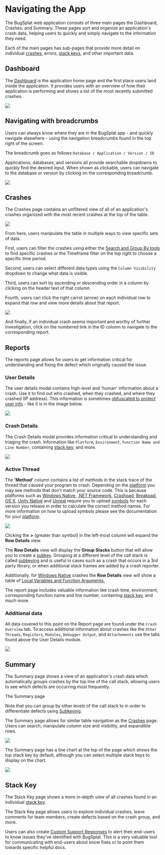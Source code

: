 # Navigating the App

The BugSplat web application consists of three main pages the Dashboard, Crashes, and Summary.  These pages sort and organize an application's crash data, helping users to quickly and simply navigate to the information they need.

Each of the main pages has sub-pages that provide more detail on individual [crashes](../../background/key-concepts.md#crash-report), errors, [stack keys](../../background/key-concepts.md#stack-key), and other important data.

## Dashboard

The [Dashboard](https://app.bugsplat.com/v2/dashboard) is the application home page and the first place users land inside the application.  It provides users with an overview of how their application is performing and shows a list of the most recently submitted crashes.

![](../../.gitbook/assets/bugsplat-dashboard.png)

## Navigating with breadcrumbs

Users can always know where they are in the BugSplat app - and quickly navigate elsewhere - using the navigation breadcrumbs found in the top right of the screen.  

The breadcrumb goes as follows `Database / Application / Version / ID`

Applications, databases, and versions all provide searchable dropdowns to quickly find the desired input.  When shown as clickable, users can navigate to the database or version by clicking on the corresponding breadcrumb.

![](../../.gitbook/assets/navigating-with-breadcrumbs.gif)



## Crashes

The Crashes page contains an unfiltered view of all of an application's crashes organized with the most recent crashes at the top of the table. 

![](../../.gitbook/assets/screen-shot-2021-07-16-at-1.03.48-pm.png)

From here, users manipulate the table in multiple ways to view specific sets of data. 

First, users can filter the crashes using either the [Search and Group By tools](grouping-and-aggregating-application-data.md) to find specific crashes or the Timeframe filter on the top right to choose a specific time period.

Second, users can select different data types using the `Column Visibility` dropdown to change what data is visible.

Third, users can sort by ascending or descending order in a column by clicking on the header text of that column.

Fourth, users can click the right carrot \(arrow\) on each individual row to expand that row and view more details about that report.

![](../../.gitbook/assets/expando-row-crashes.gif)

And finally, if an individual crash seems important and worthy of further investigation, click on the numbered link in the ID column to navigate to the corresponding report.

## Reports

The reports page allows for users to get information critical for understanding and fixing the defect which originally caused the issue. 

### User Details

The user details modal contains high-level and 'human' information about a crash.  Use it to find out who crashed, when they crashed, and where they crashed \(IP address\).  This information is sometimes [obfuscated to protect user info](../../account/security-privacy-and-compliance/gdpr.md) - like it is in the image below.

![](../../.gitbook/assets/user-details-modal.png)

### Crash Details 

The Crash Details modal provides information critical to understanding and triaging the crash.  Information like `Platform`, `Environment`, `Function Name and Line Number`, containing [stack key](../../background/key-concepts.md#stack-key), and more.

![](../../.gitbook/assets/crash-details-modal.png)

### Active Thread

The **'Method'** column contains a list of methods in the stack trace of the thread that caused your program to crash. Depending on the [platform](https://www.bugsplat.com/docs/sdk) you may see methods that don't match your source code. This is because platforms such as [Windows Native](https://www.bugsplat.com/docs/faq/crash-details-active-thread), [.NET Framework](https://www.bugsplat.com/docs/sdk/dot-net), [Crashpad](https://www.bugsplat.com/docs/sdk/crashpad), [Breakpad](https://www.bugsplat.com/docs/sdk/breakpad), [OS X](https://www.bugsplat.com/docs/sdk/os-x), [Unity Native](https://www.bugsplat.com/docs/sdk/unity) and [Unreal](https://www.bugsplat.com/docs/sdk/unreal) require you to upload [symbols](https://www.bugsplat.com/docs/faq/symbols/) for each version you release in order to calculate the correct method names. For more information on how to upload symbols please see the documentation for your [platform](https://www.bugsplat.com/docs/sdk).

![](../../.gitbook/assets/active-thread-july-21.png)

Clicking the **&gt;** \(greater than symbol\) in the left-most column will expand the **Row Details** view.

The **Row Details** view will display the **Group Stacks** button that will allow you to create a [subkey](https://www.bugsplat.com/docs/faq/subkey/). Grouping at a different level of the call stack is called [subkeying](https://www.bugsplat.com/resources/development/subkeying/) and is useful in cases such as a crash that occurs in a 3rd party library, or when additional stack frames are added by a crash reporter.

Additionally, for [Windows Native](https://www.bugsplat.com/docs/faq/crash-details-active-thread) crashes the **Row Details** view will show a table of [Local Variables and Function Arguments.](https://www.bugsplat.com/resources/development/local-variables-function-arguments/)

The report page includes valuable information like crash time, environment, corresponding function name and line number, containing [stack key](../../background/key-concepts.md#stack-key), and much more.

### Additional data

All data covered to this point on the Report page are found under the `Crash Overview` tab. To access additional information about crashes like the `Other Threads`, `Registers`, `Modules`, `Debugger Output`, and `Attachements`  use the tabs found above the User Details module.

![](../../.gitbook/assets/viewing-tabs-crashreport%20%281%29.gif)

## Summary 

The Summary page shows a view of an application's crash data which automatically groups crashes by the top line of the call stack, allowing users to see which defects are occurring most frequently.  

The Summary page 

Note that you can group by other levels of the call stack to in order to differentiate defects using [Subkeying](../diving-into-defect-data/using-subkeying-to-find-difficult-crashes.md). 

The Summary page allows for similar table navigation as the [Crashes](using-the-app.md#crashes) page.  Users can search, manipulate column size and visibility, and expandible rows.

![](../../.gitbook/assets/summary-page.png)

The Summary page has a line chart at the top of the page which shows the top stack key by default, although you can select multiple stack keys to display on the chart.

![](../../.gitbook/assets/charting-stack-keys%20%281%29.gif)



## Stack Key

The Stack Key page shows a more in-depth view of all crashes found in an individual [stack key](../../background/key-concepts.md#stack-key). 

The Stack Key page allows users to explore individual crashes, leave comments for team members, create defects based on the crash group, and more. 

Users can also create [Custom Support Responses](../supporting-your-users/setting-up-custom-support-responses.md) to alert their end-users to know issues they've identified with BugSplat.  This is a very valuable tool for communicating with end-users about know fixes or to point them towards specific helpful docs.



